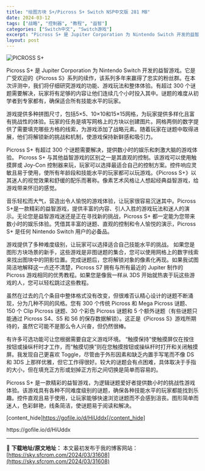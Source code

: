 ```yaml
---
title: "绘图方块 S+/Picross S+ Switch NSP中文版 281 MB"
date: 2024-03-12
tags: ["战略", "控制器", "教程", "益智"]
categories: ["Switch中文", "Switch游戏"]
excerpt: "Picross S+ 是 Jupiter Corporation 为 Nintendo Switch 开发的益智游戏。它是广受欢迎的《Picross S》系列的续作，该系列多年来赢得了忠实的粉丝群。在本次评测中，我们将仔细研究游戏的功能、游戏玩法和整体体验。有超过 300 个谜题需要解决，玩家将有足&hellip;"
layout: post
---
```


<img class="aligncenter" src="https://sky.sfcrom.com/wp-content/uploads/2024/03/20240329101548-86e47.jpeg" alt="PICROSS S+" />

Picross S+ 是 Jupiter Corporation 为 Nintendo Switch 开发的益智游戏。它是广受欢迎的《Picross S》系列的续作，该系列多年来赢得了忠实的粉丝群。在本次评测中，我们将仔细研究游戏的功能、游戏玩法和整体体验。有超过 300 个谜题需要解决，玩家将有足够的内容让他们连续几个小时投入其中。谜题的难度从初学者到专家都有，确保适合所有技能水平的玩家。

游戏提供多种拼图尺寸，包括5×5、10×10和15×15网格，为玩家提供多样化且富有挑战性的体验。玩家的任务是填写网格上的方块以创建图片。网格两侧的数字提供了需要填充哪些方格的线索，为游戏添加了战略元素。随着玩家在谜题中取得进展，他们将解锁新的挑战和机制，使游戏保持新鲜感和吸引力。

Picross S+ 有超过 300 个谜题需要解决，提供数小时的娱乐和刺激大脑的游戏体验。
Picross S+ 与其他益智游戏的区别之一是其直观的控制。该游戏可以使用触摸屏或 Joy-Con 控制器来玩，玩家可以选择最适合自己的控制方案。控件响应灵敏且易于使用，使所有年龄段和技能水平的玩家都可以玩游戏。《Picross S+》以其迷人的视觉效果和舒缓的配乐而著称。像素艺术风格让人想起经典益智游戏，给游戏带来怀旧的感觉。

音乐轻松而大气，营造出令人愉悦的游戏体验，让玩家很容易沉迷其中。Picross S+是一款精彩的益智游戏，提供丰富的内容、引人入胜的游戏玩法和迷人的演示。无论您是益智游戏迷还是正在寻找新的挑战，Picross S+ 都一定能为您带来数小时的娱乐体验。凭借其丰富的谜题、直观的控制和令人愉悦的演示，Picross S+ 是任何 Nintendo Switch 用户的必备品。

游戏提供了多种难度级别，让玩家可以选择适合自己技能水平的挑战。
如果您是图形方块场景的新手，这些游戏是非图谜题的集合，您可以使用网格上的数字线索来找出图块中的阴影位置。完成谜题后，您将解锁对象的像素化再现。如果我试图简洁地解释这一点还不清楚，Picross S7 拥有与所有最近的 Jupiter 制作的 Picross 游戏相同的优秀教程。如果您是像我一样从 3DS 开始就热衷于玩这些游戏的人，您可以轻松跳过这些教程。

虽然在过去的几个条目中整体格式没有改变，但很难否认精心设计的谜题不断涌现，分为几种不同的风格。您有 300 个传统 Picross 和 Mega Picross 谜题、150 个 Clip Picross 谜题、30 个彩色 Picross 谜题和 5 个额外谜题（有些谜题只能通过 Picross S4、S5 和 S6 的保存数据解锁）。这正是《Picross S》游戏所期待的，虽然它可能不是那么令人兴奋，但仍然很棒。

有许多可选功能可让您根据需要自定义游戏环境。
“触摸保持”使触摸屏仅在按住按钮或操纵杆时才工作，而“触摸切换”则在您触摸按钮或操纵杆时打开和关闭触摸屏。我发现自己更喜欢 Toggle，尽管由于外形因素和缺乏内置手写笔而不像 DS 和 3DS 上那样优雅，但它工作得很好。较大的谜题会有点困难，具体取决于手指的大小，但在填充正方形或划掉正方形之间切换是简单而容易的。

Picross S+ 是一款精彩的益智游戏，为逻辑谜题爱好者提供数小时的挑战性游戏体验。该游戏具有各种不同难度级别的谜题，确保各种技能水平的玩家都能找到乐趣。控件直观且易于使用，让玩家能够快速浏览谜题而不会感到沮丧。图形简单而迷人，色彩鲜艳，线条简洁，使谜题易于阅读和解决。

[content_hide]https://gofile.io/d/HiUddx[/content_hide]

<!--wechatfans start-->https://gofile.io/d/HiUddx<!--wechatfans end-->

---
📖 **下载地址/原文地址：** 本文最初发布于我的博客网站：[https://sky.sfcrom.com/2024/03/31608](https://sky.sfcrom.com/2024/03/31608)
